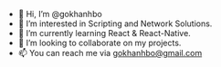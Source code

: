 - 👋 Hi, I’m @gokhanhbo
- 👀 I’m interested in Scripting and Network Solutions.
- 🌱 I’m currently learning React & React-Native.
- 💞️ I’m looking to collaborate on my projects.
- 📫 You can reach me via gokhanhbo@gmail.com

<!---
gokhanhbo/gokhanhbo is a ✨ special ✨ repository because its `README.md` (this file) appears on your GitHub profile.
You can click the Preview link to take a look at your changes.
--->
